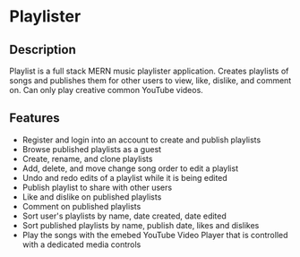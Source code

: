 # Playlister

## Description
Playlist is a full stack MERN music playlister application. Creates playlists of songs and publishes them for other users to view, like, dislike, and comment on. Can only play creative common YouTube videos. 


## Features
* Register and login into an account to create and publish playlists
* Browse published playlists as a guest
* Create, rename, and clone playlists
* Add, delete, and move change song order to edit a playlist
* Undo and redo edits of a playlist while it is being edited
* Publish playlist to share with other users
* Like and dislike on published playlists
* Comment on published playlists
* Sort user's playlists by name, date created, date edited
* Sort published playlists by name, publish date, likes and dislikes
* Play the songs with the emebed YouTube Video Player that is controlled with a dedicated media controls
